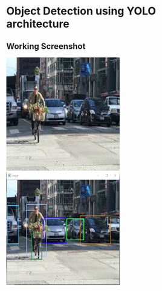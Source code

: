 # Object Detection using YOLO architecture

## Working Screenshot

<img src="https://github.com/KKhushhalR2405/YOLO/blob/master/images/test3.jpg" width="300" height="300">                                           


<img src="https://github.com/KKhushhalR2405/YOLO/blob/master/output/output3.PNG" width="300" height="300">
 
